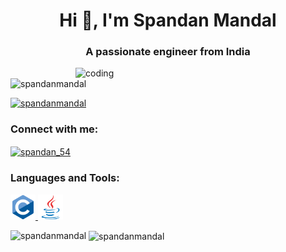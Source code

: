 <h1 align="center">Hi 👋, I'm Spandan Mandal</h1>
<h3 align="center">A passionate engineer from India</h3>

<img align="right" alt="coding" width="400" src="https://user-images.githubusercontent.com/55389276/140866485-8fb1c876-9a8f-4d6a-98dc-08c4981eaf70.gif">

<p align="left"> <img src="https://komarev.com/ghpvc/?username=spandanmandal&label=Profile%20views&color=0e75b6&style=flat" alt="spandanmandal" /> </p>

<p align="left"> <a href="https://github.com/ryo-ma/github-profile-trophy"><img src="https://github-profile-trophy.vercel.app/?username=spandanmandal" alt="spandanmandal" /></a> </p>

<h3 align="left">Connect with me:</h3>
<p align="left">
<a href="https://instagram.com/spandan_54" target="blank"><img align="center" src="https://raw.githubusercontent.com/rahuldkjain/github-profile-readme-generator/master/src/images/icons/Social/instagram.svg" alt="spandan_54" height="30" width="40" /></a>
</p>

<h3 align="left">Languages and Tools:</h3>
<p align="left"> <a href="https://www.cprogramming.com/" target="_blank" rel="noreferrer"> <img src="https://raw.githubusercontent.com/devicons/devicon/master/icons/c/c-original.svg" alt="c" width="40" height="40"/> </a> <a href="https://www.java.com" target="_blank" rel="noreferrer"> <img src="https://raw.githubusercontent.com/devicons/devicon/master/icons/java/java-original.svg" alt="java" width="40" height="40"/> </a> </p>

<p><img align="left" src="https://github-readme-stats.vercel.app/api/top-langs?username=spandanmandal&show_icons=true&locale=en&layout=compact" alt="spandanmandal" /></p>

<p>&nbsp;<img align="center" src="https://github-readme-stats.vercel.app/api?username=spandanmandal&show_icons=true&locale=en" alt="spandanmandal" /></p>
